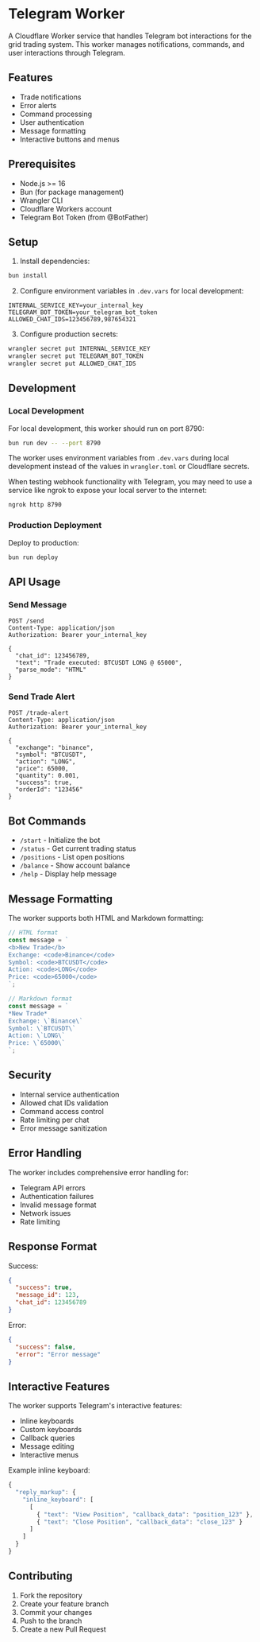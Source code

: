# Telegram Worker

A Cloudflare Worker service that handles Telegram bot interactions for the grid trading system. This worker manages notifications, commands, and user interactions through Telegram.

## Features

- Trade notifications
- Error alerts
- Command processing
- User authentication
- Message formatting
- Interactive buttons and menus

## Prerequisites

- Node.js >= 16
- Bun (for package management)
- Wrangler CLI
- Cloudflare Workers account
- Telegram Bot Token (from @BotFather)

## Setup

1. Install dependencies:
```bash
bun install
```

2. Configure environment variables in `.dev.vars` for local development:
```env
INTERNAL_SERVICE_KEY=your_internal_key
TELEGRAM_BOT_TOKEN=your_telegram_bot_token
ALLOWED_CHAT_IDS=123456789,987654321
```

3. Configure production secrets:
```bash
wrangler secret put INTERNAL_SERVICE_KEY
wrangler secret put TELEGRAM_BOT_TOKEN
wrangler secret put ALLOWED_CHAT_IDS
```

## Development

### Local Development

For local development, this worker should run on port 8790:

```bash
bun run dev -- --port 8790
```

The worker uses environment variables from `.dev.vars` during local development instead of the values in `wrangler.toml` or Cloudflare secrets.

When testing webhook functionality with Telegram, you may need to use a service like ngrok to expose your local server to the internet:

```bash
ngrok http 8790
```

### Production Deployment

Deploy to production:
```bash
bun run deploy
```

## API Usage

### Send Message

```http
POST /send
Content-Type: application/json
Authorization: Bearer your_internal_key

{
  "chat_id": 123456789,
  "text": "Trade executed: BTCUSDT LONG @ 65000",
  "parse_mode": "HTML"
}
```

### Send Trade Alert

```http
POST /trade-alert
Content-Type: application/json
Authorization: Bearer your_internal_key

{
  "exchange": "binance",
  "symbol": "BTCUSDT",
  "action": "LONG",
  "price": 65000,
  "quantity": 0.001,
  "success": true,
  "orderId": "123456"
}
```

## Bot Commands

- `/start` - Initialize the bot
- `/status` - Get current trading status
- `/positions` - List open positions
- `/balance` - Show account balance
- `/help` - Display help message

## Message Formatting

The worker supports both HTML and Markdown formatting:

```javascript
// HTML format
const message = `
<b>New Trade</b>
Exchange: <code>Binance</code>
Symbol: <code>BTCUSDT</code>
Action: <code>LONG</code>
Price: <code>65000</code>
`;

// Markdown format
const message = `
*New Trade*
Exchange: \`Binance\`
Symbol: \`BTCUSDT\`
Action: \`LONG\`
Price: \`65000\`
`;
```

## Security

- Internal service authentication
- Allowed chat IDs validation
- Command access control
- Rate limiting per chat
- Error message sanitization

## Error Handling

The worker includes comprehensive error handling for:
- Telegram API errors
- Authentication failures
- Invalid message format
- Network issues
- Rate limiting

## Response Format

Success:
```json
{
  "success": true,
  "message_id": 123,
  "chat_id": 123456789
}
```

Error:
```json
{
  "success": false,
  "error": "Error message"
}
```

## Interactive Features

The worker supports Telegram's interactive features:
- Inline keyboards
- Custom keyboards
- Callback queries
- Message editing
- Interactive menus

Example inline keyboard:
```javascript
{
  "reply_markup": {
    "inline_keyboard": [
      [
        { "text": "View Position", "callback_data": "position_123" },
        { "text": "Close Position", "callback_data": "close_123" }
      ]
    ]
  }
}
```

## Contributing

1. Fork the repository
2. Create your feature branch
3. Commit your changes
4. Push to the branch
5. Create a new Pull Request 